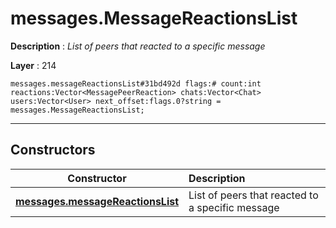 # messages.MessageReactionsList

**Description** : *List of peers that reacted to a specific message*

**Layer** : 214

```tl
messages.messageReactionsList#31bd492d flags:# count:int reactions:Vector<MessagePeerReaction> chats:Vector<Chat> users:Vector<User> next_offset:flags.0?string = messages.MessageReactionsList;
```

---

## Constructors

| Constructor | Description |
| :---: | :--- |
| [**messages.messageReactionsList**](constructor/messages.messageReactionsList) | List of peers that reacted to a specific message |